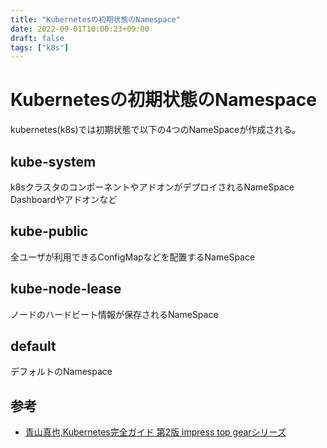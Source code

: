 ```yaml
---
title: "Kubernetesの初期状態のNamespace"
date: 2022-09-01T10:00:23+09:00
draft: false
tags: ["k8s"] 
---
```

<!--more-->
# Kubernetesの初期状態のNamespace
kubernetes(k8s)では初期状態で以下の4つのNameSpaceが作成される。

## kube-system
k8sクラスタのコンポーネントやアドオンがデプロイされるNameSpace  
Dashboardやアドオンなど
## kube-public
全ユーザが利用できるConfigMapなどを配置するNameSpace

## kube-node-lease
ノードのハードビート情報が保存されるNameSpace

## default
デフォルトのNamespace

## 参考
- [青山真也,Kubernetes完全ガイド 第2版 impress top gearシリーズ](https://amzn.to/3KwZjKm)
